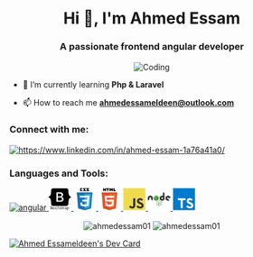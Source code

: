 <h1 align="center">Hi 👋, I'm Ahmed Essam</h1>
<h3 align="center">A passionate frontend angular developer</h3>

<p align="center"> 
<img align="center" alt="Coding" width="400" src="https://media1.giphy.com/media/qgQUggAC3Pfv687qPC/giphy.gif?cid=ecf05e47hfvxezfui7g094ybmdb1ptuvm0086nx8di4zob6j&rid=giphy.gif&ct=g"/>
</p>


- 🌱 I’m currently learning **Php & Laravel**

- 📫 How to reach me **ahmedessameldeen@outlook.com**

<h3 align="left">Connect with me:</h3>
<p align="left">
<a href="https://linkedin.com/in/https://www.linkedin.com/in/ahmed-essam-1a76a41a0/" target="blank"><img align="center" src="https://raw.githubusercontent.com/rahuldkjain/github-profile-readme-generator/master/src/images/icons/Social/linked-in-alt.svg" alt="https://www.linkedin.com/in/ahmed-essam-1a76a41a0/" height="30" width="40" /></a>
</p>

<h3 align="left">Languages and Tools:</h3>
<p align="left"> <a href="https://angular.io" target="_blank" rel="noreferrer"> <img src="https://angular.io/assets/images/logos/angular/angular.svg" alt="angular" width="40" height="40"/> </a> <a href="https://getbootstrap.com" target="_blank" rel="noreferrer"> <img src="https://raw.githubusercontent.com/devicons/devicon/master/icons/bootstrap/bootstrap-plain-wordmark.svg" alt="bootstrap" width="40" height="40"/> </a> <a href="https://www.w3schools.com/css/" target="_blank" rel="noreferrer"> <img src="https://raw.githubusercontent.com/devicons/devicon/master/icons/css3/css3-original-wordmark.svg" alt="css3" width="40" height="40"/> </a> <a href="https://www.w3.org/html/" target="_blank" rel="noreferrer"> <img src="https://raw.githubusercontent.com/devicons/devicon/master/icons/html5/html5-original-wordmark.svg" alt="html5" width="40" height="40"/> </a> <a href="https://developer.mozilla.org/en-US/docs/Web/JavaScript" target="_blank" rel="noreferrer"> <img src="https://raw.githubusercontent.com/devicons/devicon/master/icons/javascript/javascript-original.svg" alt="javascript" width="40" height="40"/> </a> <a href="https://nodejs.org" target="_blank" rel="noreferrer"> <img src="https://raw.githubusercontent.com/devicons/devicon/master/icons/nodejs/nodejs-original-wordmark.svg" alt="nodejs" width="40" height="40"/> </a> <a href="https://www.typescriptlang.org/" target="_blank" rel="noreferrer"> <img src="https://raw.githubusercontent.com/devicons/devicon/master/icons/typescript/typescript-original.svg" alt="typescript" width="40" height="40"/> </a> </p>

<p align="center"> 
<img align="center" src="https://github-readme-stats.vercel.app/api?username=ahmedessam01&show_icons=true&locale=en" alt="ahmedessam01" />
<img align="center" src="https://github-readme-stats.vercel.app/api/top-langs?username=ahmedessam01&show_icons=true&locale=en&layout=compact" alt="ahmedessam01" />
</p>

<a href="https://app.daily.dev/eiisso"><img src="https://api.daily.dev/devcards/2a45411dc8ef404abee865c0cdaf87fc.png?r=xj3" width="400" alt="Ahmed Essameldeen's Dev Card"/></a>
